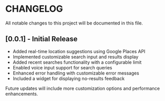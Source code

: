 # CHANGELOG

All notable changes to this project will be documented in this file.

## [0.0.1] - Initial Release
- Added real-time location suggestions using Google Places API
- Implemented customizable search input and results display
- Added recent searches functionality with a configurable limit
- Enabled voice input support for search queries
- Enhanced error handling with customizable error messages
- Included a widget for displaying no-results feedback

Future updates will include more customization options and performance enhancements.
